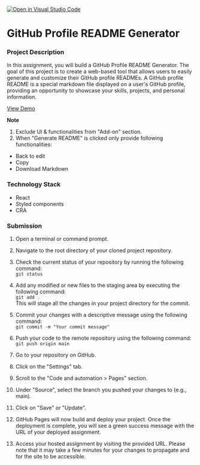 [![Open in Visual Studio Code](https://classroom.github.com/assets/open-in-vscode-718a45dd9cf7e7f842a935f5ebbe5719a5e09af4491e668f4dbf3b35d5cca122.svg)](https://classroom.github.com/online_ide?assignment_repo_id=12101990&assignment_repo_type=AssignmentRepo)
# GitHub Profile README Generator

### Project Description

In this assignment, you will build a GitHub Profile README Generator. The goal of this project is to create a web-based tool that allows users to easily generate and customize their GitHub profile READMEs. A GitHub profile README is a special markdown file displayed on a user's GitHub profile, providing an opportunity to showcase your skills, projects, and personal information.

[View Demo](https://rahuldkjain.github.io/gh-profile-readme-generator/)

**Note**

1. Exclude UI & functionalities from "Add-on" section.
2. When "Generate README" is clicked only provide following functionalities:

- Back to edit
- Copy
- Download Markdown

### Technology Stack

- React
- Styled components
- CRA

### Submission

1. Open a terminal or command prompt.

2. Navigate to the root directory of your cloned project repository.

3. Check the current status of your repository by running the following command:
   </br>
   `git status`

4. Add any modified or new files to the staging area by executing the following command:
   </br>
   `git add .`
   </br>
   This will stage all the changes in your project directory for the commit.

5. Commit your changes with a descriptive message using the following command:
   </br>
   `git commit -m "Your commit message"`

6. Push your code to the remote repository using the following command:
   </br>
   `git push origin main`

7. Go to your repository on GitHub.

8. Click on the "Settings" tab.

9. Scroll to the "Code and automation > Pages" section.

10. Under "Source", select the branch you pushed your changes to (e.g., main).

11. Click on "Save" or "Update".

12. GitHub Pages will now build and deploy your project. Once the deployment is complete, you will see a green success message with the URL of your deployed assignment.

13. Access your hosted assignment by visiting the provided URL. Please note that it may take a few minutes for your changes to propagate and for the site to be accessible.
